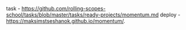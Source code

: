  task - https://github.com/rolling-scopes-school/tasks/blob/master/tasks/ready-projects/momentum.md
 deploy - https://maksimstseshanok.github.io/momentum/.
